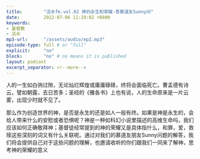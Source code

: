 ```yaml
---
title:        "活水fm.vol.02 神的永生和荣耀-答慕道友Sunny问"
date:         2022-07-06 11:29:02 +0800
keywords:
- 基督教
- 活水
mp3-url:      "/assets/audio/ep2.mp3"
episode-type: full # or "full"
explicit:     "no"
block:        "no" # no means it is published
layout: podcast
excerpt_separator: <!--more-->
---
```

人的一生如白驹过隙，无论灿烂辉煌或庸庸碌碌，终将会面临死亡。曹孟德有诗云，譬如朝露，去日苦多；圣经的《雅各书》上也有说，人的生命原来是一片云雾，出现少时就不见了。

那么作为创造世界的神，是否是永生的还是如人一般有终。如果是神是永生的，会给人带来什么的安慰或者恐惧呢？神是一种如科幻小说里描述的高维生命吗，我们应该如何正确敬拜神；基督徒经常提到的神的荣耀又是具体指什么，和罪，爱，救赎这些深刻的词又有什么关联呢。通过对我们的慕道友朋友Sunny问题的解答，我们将会提供自己对于这些问题的理解，也邀请收听的你们跟我们一同来了解神，思考神的荣耀的意义